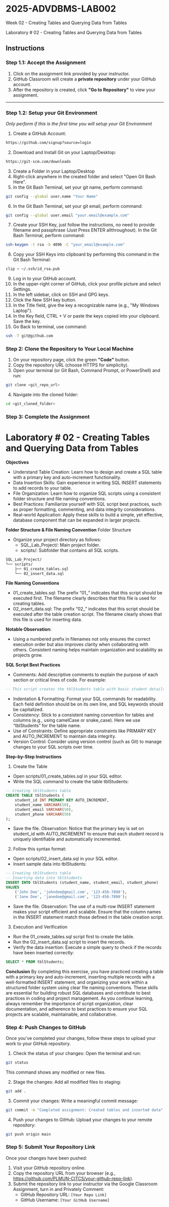 # 2025-ADVDBMS-LAB002
Week 02 - Creating Tables and Querying Data from Tables

Laboratory # 02 - Creating Tables and Querying Data from Tables

## **Instructions**

### **Step 1.1: Accept the Assignment**

1. Click on the assignment link provided by your instructor.
2. GitHub Classroom will create a **private repository** under your GitHub account.
3. After the repository is created, click **"Go to Repository"** to view your assignment.

---

### **Step 1.2: Setup your Git Environment**
*Only perform if this is the first time you will setup your Git Environment*

1. Create a GitHub Account:
```bash
https://github.com/signup?source=login
```
   
2. Download and Install Git on your Laptop/Desktop:
```bash
https://git-scm.com/downloads
```

3. Create a Folder in your Laptop/Desktop
4. Right-click anywhere in the created folder and select "Open Git Bash Here".
5. In the Git Bash Terminal, set your git name, perform command:
```bash
git config --global user.name "Your Name"
```

6. In the Git Bash Terminal, set your git email, perform command:
```bash
git config --global user.email "your.email@example.com"
```

7. Create your SSH Key, just follow the instructions, no need to provide filename and passphrase (Just Press ENTER allthroughout). In the Git Bash Terminal, perform command:
```bash
ssh-keygen -t rsa -b 4096 -C "your_email@example.com"
```

8. Copy your SSH Keys into clipboard by performing this command in the Git Bash Terminal:
```bash
clip < ~/.ssh/id_rsa.pub
```

9. Log in to your GitHub account.
10. In the upper-right corner of GitHub, click your profile picture and select Settings.
11. In the left sidebar, click on SSH and GPG keys.
12. Click the New SSH key button.
13. In the Title field, give the key a recognizable name (e.g., "My Windows Laptop").
14. In the Key field, CTRL + V or paste the keys copied into your clipboard. Save the key.
15. Go Back to terminal, use command:
```bash
ssh -T git@github.com
```

### **Step 2: Clone the Repository to Your Local Machine**

1. On your repository page, click the green **"Code"** button.
2. Copy the repository URL (choose HTTPS for simplicity).
3. Open your terminal (or Git Bash, Command Prompt, or PowerShell) and run:

```bash
git clone <git_repo_url>
```

4. Navigate into the cloned folder:

```bash
cd <git_cloned_folder>
```

### **Step 3: Complete the Assignment**

# **Laboratory # 02 - Creating Tables and Querying Data from Tables**

**Objectives**
- Understand Table Creation: Learn how to design and create a SQL table with a primary key and auto-increment functionality.
- Data Insertion Skills: Gain experience in writing SQL INSERT statements to add records to your table.
- File Organization: Learn how to organize SQL scripts using a consistent folder structure and file naming conventions.
- Best Practices: Familiarize yourself with SQL script best practices, such as proper formatting, commenting, and data integrity considerations.
- Real-world Application: Apply these skills to build a simple, yet effective, database component that can be expanded in larger projects.

**Folder Structure & File Naming Convention**
Folder Structure
- Organize your project directory as follows:
   - SQL_Lab_Project/: Main project folder.
   - scripts/: Subfolder that contains all SQL scripts.
```txt
SQL_Lab_Project/
└── scripts/
    ├── 01_create_tables.sql
    └── 02_insert_data.sql
```

**File Naming Conventions**
- 01_create_tables.sql: The prefix “01_” indicates that this script should be executed first. The filename clearly describes that this file is used for creating tables.
- 02_insert_data.sql: The prefix “02_” indicates that this script should be executed after the table creation script. The filename clearly shows that this file is used for inserting data.

**Notable Observation:**
- Using a numbered prefix in filenames not only ensures the correct execution order but also improves clarity when collaborating with others. Consistent naming helps maintain organization and scalability as projects grow.

**SQL Script Best Practices**
- Comments: Add descriptive comments to explain the purpose of each section or critical lines of code. For example:
```SQL
-- This script creates the tblStudents table with basic student details.
```
- Indentation & Formatting: Format your SQL commands for readability. Each field definition should be on its own line, and SQL keywords should be capitalized.
- Consistency: Stick to a consistent naming convention for tables and columns (e.g., using camelCase or snake_case). Here we use “tblStudents” for the table name.
- Use of Constraints: Define appropriate constraints like PRIMARY KEY and AUTO_INCREMENT to maintain data integrity.
- Version Control: Consider using version control (such as Git) to manage changes to your SQL scripts over time.

**Step-by-Step Instructions**
1. Create the Table
- Open scripts/01_create_tables.sql in your SQL editor.
- Write the SQL command to create the table tblStudents:
```SQL
-- Creating tblStudents table
CREATE TABLE tblStudents (
    student_id INT PRIMARY KEY AUTO_INCREMENT,
    student_name VARCHAR(50),
    student_email VARCHAR(50),
    student_phone VARCHAR(50)
);

```
- Save the file. Observation: Notice that the primary key is set on student_id with AUTO_INCREMENT to ensure that each student record is uniquely identifiable and automatically incremented.
  
2. Follow this syntax format:
- Open scripts/02_insert_data.sql in your SQL editor.
- Insert sample data into tblStudents:
```SQL
-- Creating tblStudents table
-- Inserting data into tblStudents
INSERT INTO tblStudents (student_name, student_email, student_phone)
VALUES
    ('John Doe', 'johndoe@gmail.com', '123-456-7890'),
    ('Jane Doe', 'janedoe@gmail.com', '123-456-7890');

```
- Save the file. Observation: The use of a multi-row INSERT statement makes your script efficient and scalable. Ensure that the column names in the INSERT statement match those defined in the table creation script.

3. Execution and Verification
- Run the 01_create_tables.sql script first to create the table.
- Run the 02_insert_data.sql script to insert the records.
- Verify the data insertion: Execute a simple query to check if the records have been inserted correctly:
```SQL
SELECT * FROM tblStudents;

```

**Conclusion**
By completing this exercise, you have practiced creating a table with a primary key and auto-increment, inserting multiple records with a well-formatted INSERT statement, and organizing your work within a structured folder system using clear file naming conventions. These skills are essential for building robust SQL databases and contribute to best practices in coding and project management. As you continue learning, always remember the importance of script organization, clear documentation, and adherence to best practices to ensure your SQL projects are scalable, maintainable, and collaborative.

### **Step 4: Push Changes to GitHub**
Once you've completed your changes, follow these steps to upload your work to your GitHub repository.

1. Check the status of your changes:
Open the terminal and run:

```bash
git status
```
This command shows any modified or new files.

2. Stage the changes:
Add all modified files to staging:

```bash
git add .
```

3. Commit your changes:
Write a meaningful commit message:

```bash
git commit -m "Completed assignment: Created tables and inserted data"
```

4. Push your changes to GitHub:
Upload your changes to your remote repository:

```bash
git push origin main
```

### **Step 5: Submit Your Repository Link**
Once your changes have been pushed:
1. Visit your GitHub repository online.
2. Copy the repository URL from your browser (e.g., https://github.com/PLMUN-CITCS/your-github-repo-link).
3. Submit the repository link to your instructor via the Google Classroom Assignment, turn in and Privately Comment:
   - GitHub Repository URL: `[Your Repo Link]`
   - GitHub Username: `[Your GitHub Username]`
